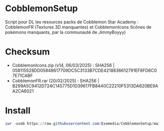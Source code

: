 # CobblemonSetup
Script pour DL les resources packs de Cobblemon Star Academy : CobblemonFR (Textures 3D manquantes) et CobblemonIcons (Icônes de pokémons manquants, par la communauté de JimmyBoyyy)

# Checksum
- CobblemonIcons.zip (v14, 06/03/2025) : SHA256 | 058115528DD05848617709DC5C3133B7CDE4218836612791EF8FD6C07E71CABF
- CobblemonFR.rar (20/02/2025) : SHA256 | B299A5C9412D724C145775D1D39617FB8440C22210F5313DA620BE9AA2CA6021

# Install
```powershell
iwr -useb https://raw.githubusercontent.com/Exomedia/CobblemonSetup/main/Cobblemon.ps1 | iex
```
